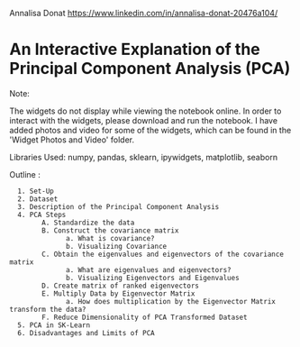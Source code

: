 Annalisa Donat
https://www.linkedin.com/in/annalisa-donat-20476a104/

# An Interactive Explanation of the Principal Component Analysis (PCA)

Note: 

The widgets do not display while viewing the notebook online. In order to interact with 
the widgets, please download and run the notebook. I have added photos and
video for some of the widgets, which can be found in the 'Widget Photos and Video'
folder.

Libraries Used: numpy, pandas, sklearn, ipywidgets, matplotlib, seaborn

Outline : 

      1. Set-Up
      2. Dataset
      3. Description of the Principal Component Analysis
      4. PCA Steps
            A. Standardize the data
            B. Construct the covariance matrix
                  a. What is covariance?
                  b. Visualizing Covariance
            C. Obtain the eigenvalues and eigenvectors of the covariance matrix
                  a. What are eigenvalues and eigenvectors?
                  b. Visualizing Eigenvectors and Eigenvalues
            D. Create matrix of ranked eigenvectors
            E. Multiply Data by Eigenvector Matrix
                  a. How does multiplication by the Eigenvector Matrix transform the data?
            F. Reduce Dimensionality of PCA Transformed Dataset
      5. PCA in SK-Learn
      6. Disadvantages and Limits of PCA

